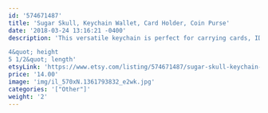 ```yaml
---
id: '574671487'
title: 'Sugar Skull, Keychain Wallet, Card Holder, Coin Purse'
date: '2018-03-24 13:16:21 -0400'
description: 'This versatile keychain is perfect for carrying cards, ID&#39;s and money while conveniently keeping your keys attached. Available in many super cute prints. Cotton interior and exterior. Durable and lightweight.

4&quot; height
5 1/2&quot; length'
etsyLink: 'https://www.etsy.com/listing/574671487/sugar-skull-keychain-wallet-card-holder?utm_source=synctostaticsite&utm_medium=api&utm_campaign=api'
price: '14.00'
image: 'img/il_570xN.1361793832_e2wk.jpg'
categories: '["Other"]'
weight: '2'
---
```

